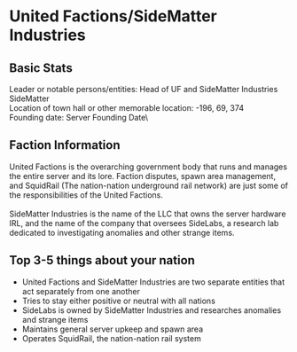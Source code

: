 # United Factions/SideMatter Industries

## Basic Stats

Leader or notable persons/entities: Head of UF and SideMatter Industries SideMatter\
Location of town hall or other memorable location: -196, 69, 374\
Founding date: Server Founding Date\


## Faction Information

United Factions is the overarching government body that runs and manages the entire server and its lore. Faction disputes, spawn area management, and SquidRail (The nation-nation underground rail network) are just some of the responsibilities of the United Factions.\
\
SideMatter Industries is the name of the LLC that owns the server hardware IRL, and the name of the company that oversees SideLabs, a research lab dedicated to investigating anomalies and other strange items.





## Top 3-5 things about your nation

* United Factions and SideMatter Industries are two separate entities that act separately from one another
* Tries to stay either positive or neutral with all nations
* SideLabs is owned by SideMatter Industries and researches anomalies and strange items
* Maintains general server upkeep and spawn area&#x20;
* Operates SquidRail, the nation-nation rail system
